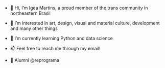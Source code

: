 - 👋 Hi, I’m Igea Martins, a proud member of the trans community in northeastern Brasil

- 👀 I’m interested in art, design, visual and material culture, development and many other things

- 🌱 I’m currently learning Python and data science

- 📫 Feel free to reach me through my email!

- 💜 Alumni @reprograma
